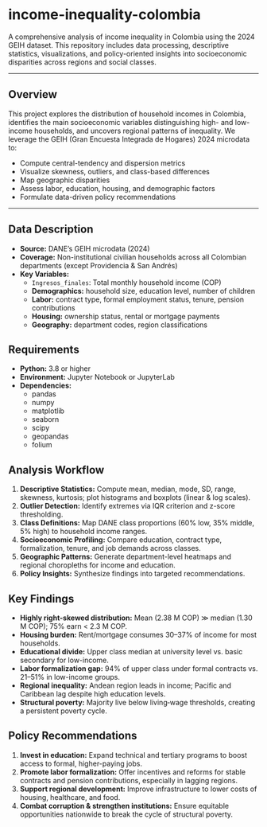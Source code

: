 # income-inequality-colombia

A comprehensive analysis of income inequality in Colombia using the 2024 GEIH dataset. This repository includes data processing, descriptive statistics, visualizations, and policy-oriented insights into socioeconomic disparities across regions and social classes.

---

## Overview

This project explores the distribution of household incomes in Colombia, identifies the main socioeconomic variables distinguishing high- and low-income households, and uncovers regional patterns of inequality. We leverage the GEIH (Gran Encuesta Integrada de Hogares) 2024 microdata to:

- Compute central-tendency and dispersion metrics  
- Visualize skewness, outliers, and class-based differences  
- Map geographic disparities  
- Assess labor, education, housing, and demographic factors  
- Formulate data-driven policy recommendations  

---

## Data Description
- **Source:** DANE’s GEIH microdata (2024)  
- **Coverage:** Non-institutional civilian households across all Colombian departments (except Providencia & San Andrés)  
- **Key Variables:**  
  - `Ingresos_finales`: Total monthly household income (COP)  
  - **Demographics:** household size, education level, number of children  
  - **Labor:** contract type, formal employment status, tenure, pension contributions  
  - **Housing:** ownership status, rental or mortgage payments  
  - **Geography:** department codes, region classifications  

## Requirements
- **Python:** 3.8 or higher  
- **Environment:** Jupyter Notebook or JupyterLab  
- **Dependencies:**  
  - pandas  
  - numpy  
  - matplotlib  
  - seaborn  
  - scipy  
  - geopandas  
  - folium  

## Analysis Workflow
1. **Descriptive Statistics:** Compute mean, median, mode, SD, range, skewness, kurtosis; plot histograms and boxplots (linear & log scales).  
2. **Outlier Detection:** Identify extremes via IQR criterion and z-score thresholding.  
3. **Class Definitions:** Map DANE class proportions (60% low, 35% middle, 5% high) to household income ranges.  
4. **Socioeconomic Profiling:** Compare education, contract type, formalization, tenure, and job demands across classes.  
5. **Geographic Patterns:** Generate department-level heatmaps and regional choropleths for income and education.  
6. **Policy Insights:** Synthesize findings into targeted recommendations.  

## Key Findings
- **Highly right-skewed distribution:** Mean (2.38 M COP) ≫ median (1.30 M COP); 75% earn < 2.3 M COP.  
- **Housing burden:** Rent/mortgage consumes 30–37% of income for most households.  
- **Educational divide:** Upper class median at university level vs. basic secondary for low-income.  
- **Labor formalization gap:** 94% of upper class under formal contracts vs. 21–51% in low-income groups.  
- **Regional inequality:** Andean region leads in income; Pacific and Caribbean lag despite high education levels.  
- **Structural poverty:** Majority live below living‐wage thresholds, creating a persistent poverty cycle.  

## Policy Recommendations
1. **Invest in education:** Expand technical and tertiary programs to boost access to formal, higher-paying jobs.  
2. **Promote labor formalization:** Offer incentives and reforms for stable contracts and pension contributions, especially in lagging regions.  
3. **Support regional development:** Improve infrastructure to lower costs of housing, healthcare, and food.  
4. **Combat corruption & strengthen institutions:** Ensure equitable opportunities nationwide to break the cycle of structural poverty.  

